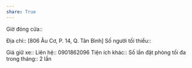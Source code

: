```yaml
---
share: True
---
```

Giờ đóng cửa:: 

Địa chỉ:: [806 Âu Cơ, P. 14, Q. Tân Bình]
Số người tối thiểu:: 
 
Giá giữ xe:: 
Liên hệ:: 0901862096
Tiện ích khác:: 
Số lần đặt phòng tối đa trong tháng:: 2 lần
